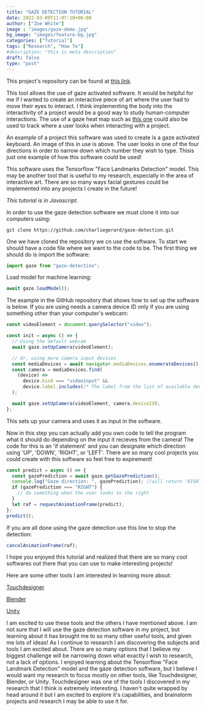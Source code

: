 ```yaml
---
title: "GAZE DETECTION TUTORIAL"
date: 2022-03-09T11:07:10+06:00
author: ["Zoe White"]
image : "images/gaze-demo.jpg"
bg_image: "images/feature-bg.jpg"
categories: ["Tutorial"]
tags: ["Research", "How To"]
#description: "this is meta description"
draft: false
type: "post"
---
```



This project's repository can be found at [this link](https://github.com/charliegerard/gaze-detection).

This tool allows the use of gaze activated software. It would be helpful for me if I wanted to create an interactive piece of art where the user had to move their eyes to interact. I think implementing the body into the interactivity of a project would be a good way to study human-computer interactions. The use of a gaze heat map such as [this one](https://github.com/TobiasRoeddiger/GazePointHeatMap) could also be used to track where a user looks when interacting with a project.


An example of a project this software was used to create is a gaze activated keyboard. An image of this in use is above. The user looks in one of the four directions in order to narrow down which number they wish to type. Thisis just one example of how this software could be used!

This software uses the Tensorflow "Face Landmarks Detection" model. This may be another tool that is useful to my research, especially in the area of interactive art. There are so many ways facial gestures could be implemented into any projects I create in the future!

*This tutorial is in Javascript.*

In order to use the gaze detection software we must clone it into our computers using:

```
git clone https://github.com/charliegerard/gaze-detection.git
```

One we have cloned the repository we cn use the software. To start we should have a code file where we want to the code to be. The first thing we should do is import the software:
```javascript
import gaze from "gaze-detection";
```

Load model for machine learning:
```javascript
await gaze.loadModel();
```

The example in the GitHub repository that shows how to set up the software is below. If you are using needs a camera device ID only if you are using something other than your computer's webcam:
```javascript
const videoElement = document.querySelector("video");

const init = async () => {
  // Using the default webcam
  await gaze.setUpCamera(videoElement);

  // Or, using more camera input devices
  const mediaDevices = await navigator.mediaDevices.enumerateDevices();
  const camera = mediaDevices.find(
    (device) =>
      device.kind === "videoinput" &&
      device.label.includes(/* The label from the list of available devices*/)
  );

  await gaze.setUpCamera(videoElement, camera.deviceId);
};
```
This sets up your camera and uses it as input in the software.

Now in this step you can actually add you own code to tell the program what it should do depending on the input it recieves from the camera! The code for this is an 'if statement' and you can designate which direction using 'UP', 'DOWN', 'RIGHT', or 'LEFT'. There are so many cool projects you could create with this software so feel free to expirement!

```javascript
const predict = async () => {
  const gazePrediction = await gaze.getGazePrediction();
  console.log("Gaze direction: ", gazePrediction); //will return 'RIGHT', 'LEFT', 'STRAIGHT' or 'TOP'
  if (gazePrediction === "RIGHT") {
    // do something when the user looks to the right
  }
  let raf = requestAnimationFrame(predict);
};
predict();
```

If you are all done using the gaze detection use this line to stop the detection:
```javascript
cancelAnimationFrame(raf);
```

I hope you enjoyed this tutorial and realized that there are so many cool softwares out there that you can use to make interesting projects!

Here are some other tools I am interested in learning more about:

[Touchdesigner](https://derivative.ca/)

[Blender](https://www.blender.org/)

[Unity](https://unity.com/)

I am excited to use these tools and the others I have mentioned above. I am not sure that I will use the gaze detection software in my project, but learning about it has brought me to so many other useful tools, and given me lots of ideas! As I continue to research I am discovering the subjects and tools I am excited about. There are so many options that I believe my biggest challenge will be narrowing down what exactly I wish to research, not a lack of options. I enjoyed learning about the Tensorflow "Face Landmark Detection" model and the gaze detection software, but I believe I would want my research to focus mostly on other tools, like Touchdesigner, Blender, or Unity. Touchdesigner was one of the tools I discovered in my research that I think is extremely interesting. I haven't quite wrapped by head around it but I am excited to explore it's capabilities, and brainstorm projects and research I may be able to use it for.